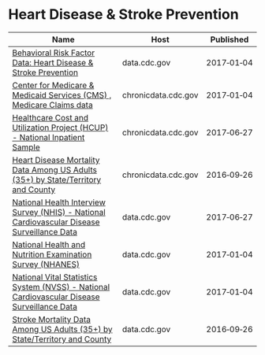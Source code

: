 # Heart Disease & Stroke Prevention

Name | Host | Published
---- | ---- | ---------
[Behavioral Risk Factor Data: Heart Disease & Stroke Prevention](../datasets/4ny5-qn3w.md) | data.cdc.gov | 2017&#x2011;01&#x2011;04
[Center for Medicare & Medicaid Services (CMS) , Medicare Claims data](../datasets/iw6q-r3ja.md) | chronicdata.cdc.gov | 2017&#x2011;01&#x2011;04
[Healthcare Cost and Utilization Project (HCUP) - National Inpatient Sample](../datasets/ntny-77fx.md) | chronicdata.cdc.gov | 2017&#x2011;06&#x2011;27
[Heart Disease Mortality Data Among US Adults (35+) by State/Territory and County](../datasets/r35g-znws.md) | chronicdata.cdc.gov | 2016&#x2011;09&#x2011;26
[National Health Interview Survey (NHIS) - National Cardiovascular Disease Surveillance Data](../datasets/fwns-azgu.md) | data.cdc.gov | 2017&#x2011;06&#x2011;27
[National Health and Nutrition Examination Survey (NHANES)](../datasets/5svk-8bnq.md) | data.cdc.gov | 2017&#x2011;01&#x2011;04
[National Vital Statistics System (NVSS) - National Cardiovascular Disease Surveillance Data](../datasets/kztq-p2jf.md) | data.cdc.gov | 2017&#x2011;01&#x2011;04
[Stroke Mortality Data Among US Adults (35+) by State/Territory and County](../datasets/dhsy-4sea.md) | data.cdc.gov | 2016&#x2011;09&#x2011;26

